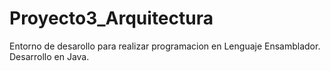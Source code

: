 # Proyecto3_Arquitectura
Entorno de desarollo para realizar programacion en Lenguaje Ensamblador.
Desarrollo en Java.
